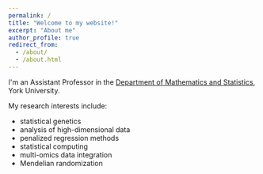 ```yaml
---
permalink: /
title: "Welcome to my website!"
excerpt: "About me"
author_profile: true
redirect_from: 
  - /about/
  - /about.html
---
```

I'm an Assistant Professor in the [Department of Mathematics and Statistics](https://www.yorku.ca/science/mathstats/), York University. 

My research interests include:

* statistical genetics
* analysis of high-dimensional data
* penalized regression methods
* statistical computing
* multi-omics data integration
* Mendelian randomization

